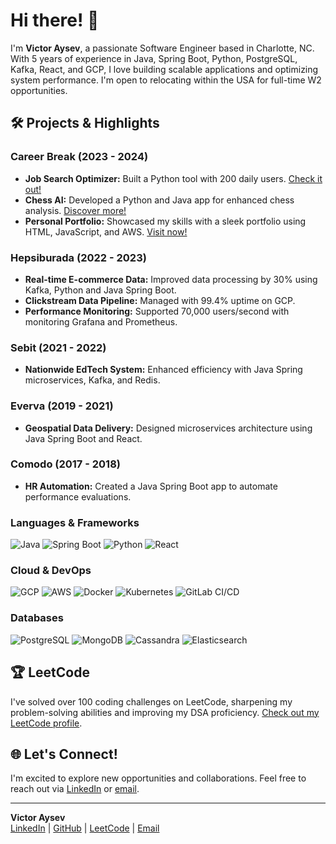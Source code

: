 # Hi there! 👋

I'm **Victor Aysev**, a passionate Software Engineer based in Charlotte, NC. With 5 years of experience in Java, Spring Boot, Python, PostgreSQL, Kafka, React, and GCP, I love building scalable applications and optimizing system performance. I'm open to relocating within the USA for full-time W2 opportunities.

## 🛠️ Projects & Highlights

### Career Break (2023 - 2024)
- **Job Search Optimizer:** Built a Python tool with 200 daily users. [Check it out!](https://github.com/victoraysev/JobSearchSculptor)
- **Chess AI:** Developed a Python and Java app for enhanced chess analysis. [Discover more!](https://github.com/victoraysev/ChessCommentator)
- **Personal Portfolio:** Showcased my skills with a sleek portfolio using HTML, JavaScript, and AWS. [Visit now!](https://www.utkuaysev.click)

### Hepsiburada (2022 - 2023)
- **Real-time E-commerce Data:** Improved data processing by 30% using Kafka, Python and Java Spring Boot.
- **Clickstream Data Pipeline:** Managed with 99.4% uptime on GCP.
- **Performance Monitoring:** Supported 70,000 users/second with monitoring Grafana and Prometheus.

### Sebit (2021 - 2022)
- **Nationwide EdTech System:** Enhanced efficiency with Java Spring microservices, Kafka, and Redis.

### Everva (2019 - 2021)
- **Geospatial Data Delivery:** Designed microservices architecture using Java Spring Boot and React.

### Comodo (2017 - 2018)
- **HR Automation:** Created a Java Spring Boot app to automate performance evaluations.

### Languages & Frameworks
![Java](https://img.shields.io/badge/Java-ED8B00?style=for-the-badge&logo=java&logoColor=white)
![Spring Boot](https://img.shields.io/badge/Spring%20Boot-6DB33F?style=for-the-badge&logo=spring-boot&logoColor=white)
![Python](https://img.shields.io/badge/Python-3776AB?style=for-the-badge&logo=python&logoColor=white)
![React](https://img.shields.io/badge/React-61DAFB?style=for-the-badge&logo=react&logoColor=white)

### Cloud & DevOps
![GCP](https://img.shields.io/badge/Google%20Cloud-4285F4?style=for-the-badge&logo=google-cloud&logoColor=white)
![AWS](https://img.shields.io/badge/Amazon%20AWS-232F3E?style=for-the-badge&logo=amazon-aws&logoColor=white)
![Docker](https://img.shields.io/badge/Docker-2496ED?style=for-the-badge&logo=docker&logoColor=white)
![Kubernetes](https://img.shields.io/badge/Kubernetes-326CE5?style=for-the-badge&logo=kubernetes&logoColor=white)
![GitLab CI/CD](https://img.shields.io/badge/GitLab-330F63?style=for-the-badge&logo=gitlab&logoColor=white)

### Databases
![PostgreSQL](https://img.shields.io/badge/PostgreSQL-336791?style=for-the-badge&logo=postgresql&logoColor=white)
![MongoDB](https://img.shields.io/badge/MongoDB-47A248?style=for-the-badge&logo=mongodb&logoColor=white)
![Cassandra](https://img.shields.io/badge/Cassandra-1287B1?style=for-the-badge&logo=apache-cassandra&logoColor=white)
![Elasticsearch](https://img.shields.io/badge/Elasticsearch-005571?style=for-the-badge&logo=elasticsearch&logoColor=white)



## 🏆 LeetCode

I've solved over 100 coding challenges on LeetCode, sharpening my problem-solving abilities and improving my DSA proficiency. [Check out my LeetCode profile](https://leetcode.com/victoraysev).

## 🌐 Let's Connect!

I'm excited to explore new opportunities and collaborations. Feel free to reach out via [LinkedIn](https://www.linkedin.com/in/victoraysev) or [email](mailto:victoraysev@gmail.com).

---

**Victor Aysev**  
[LinkedIn](https://www.linkedin.com/in/victoraysev) | [GitHub](https://github.com/victoraysev) | [LeetCode](https://leetcode.com/victoraysev) | [Email](mailto:victoraysev@gmail.com)
